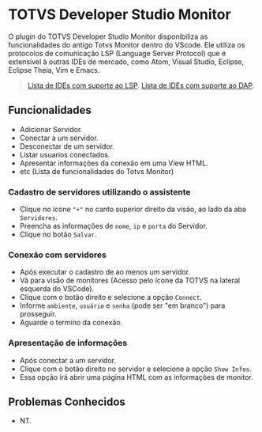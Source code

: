 # TOTVS Developer Studio Monitor

O plugin do TOTVS Developer Studio Monitor disponibiliza as funcionalidades do antigo Totvs Monitor dentro do VScode.
Ele utiliza os protocolos de comunicação LSP (Language Server Protocol) que é extensível à outras IDEs de mercado, como Atom, Visual Studio, Eclipse, Eclipse Theia, Vim e Emacs.

> [Lista de IDEs com suporte ao LSP](https://microsoft.github.io/language-server-protocol/implementors/tools).
[Lista de IDEs com suporte ao DAP](https://microsoft.github.io/debug-adapter-protocol/implementors/tools).

## Funcionalidades

* Adicionar Servidor.
* Conectar a um servidor.
* Desconectar de um servidor.
* Listar usuarios conectados.
* Apresentar informações da conexão em uma View HTML.
* etc (Lista de funcionalidades do Totvs Monitor)

### Cadastro de servidores utilizando o assistente

* Clique no icone `"+"` no canto superior direito da visão, ao lado da aba `Servidores`.
* Preencha as informações de `nome`, `ip` e `porta` do Servidor.
* Clique no botão `Salvar`.

### Conexão com servidores

* Após executar o cadastro de ao menos um servidor.
* Vá para visão de monitores (Acesso pelo ícone da TOTVS na lateral esquerda do VSCode).
* Clique com o botão direito e selecione a opção `Connect`.
* Informe `ambiente`, `usuário` e `senha` (pode ser "em branco") para prosseguir.
* Aguarde o termino da conexão.

### Apresentação de informações

* Após conectar a um servidor.
* Clique com o botão direito no servidor e selecione a opção `Show Infos`.
* Essa opção irá abrir uma página HTML com as informações de monitor.

## Problemas Conhecidos

* NT.